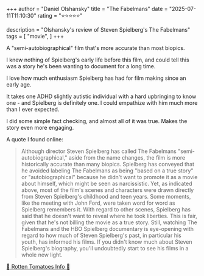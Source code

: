 +++
author = "Daniel Olshansky"
title = "The Fabelmans"
date = "2025-07-11T11:10:30"
rating = "⭐⭐⭐⭐⭐"

description = "Olshansky's review of Steven Spielberg's The Fabelmans"
tags = [
    "movie",
]
+++


A "semi-autobiographical" film that's more accurate than most biopics.

I knew nothing of Spielberg's early life before this film, and could tell this was a story he's been wanting to document for a long time.

I love how much enthusiasm Spielberg has had for film making since an early age.

It takes one ADHD slightly autistic individual with a hard upbringing to know one - and Spielberg is definitely one. I could empathize with him much more than I ever expected.

I did some simple fact checking, and almost all of it was true. Makes the story even more engaging.

A quote I found online:

> Although director Steven Spielberg has called The Fabelmans "semi-autobiographical," aside from the name changes, the film is more historically accurate than many biopics. Spielberg has conveyed that he avoided labeling The Fabelmans as being "based on a true story" or "autobiographical" because he didn't want to promote it as a movie about himself, which might be seen as narcissistic.
> Yet, as indicated above, most of the film's scenes and characters were drawn directly from Steven Spielberg's childhood and teen years. Some moments, like the meeting with John Ford, were taken word for word as Spielberg remembers it. With regard to other scenes, Spielberg has said that he doesn't want to reveal where he took liberties. This is fair, given that he's not billing the movie as a true story. Still, watching The Fabelmans and the HBO Spielberg documentary is eye-opening with regard to how much of Steven Spielberg's past, in particular his youth, has informed his films. If you didn't know much about Steven Spielberg's biography, you'll undoubtedly start to see his films in a whole new light.

[🍅 Rotten Tomatoes Info 🍅](https://www.rottentomatoes.com/m/the_fabelmans)
